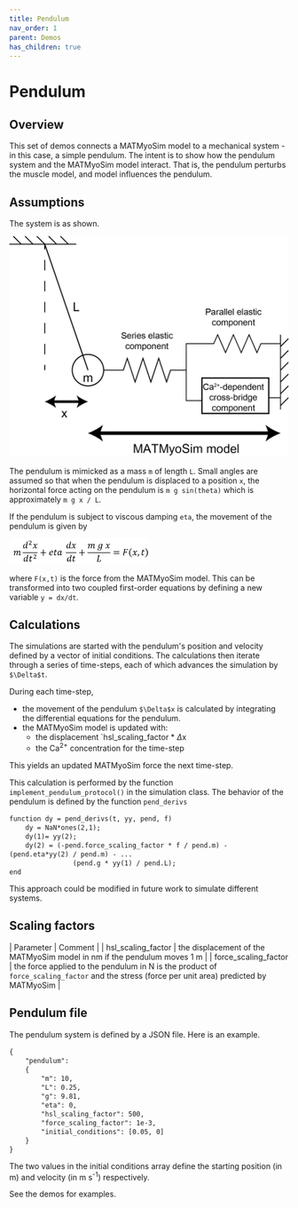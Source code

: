 ```yaml
---
title: Pendulum
nav_order: 1
parent: Demos
has_children: true
---
```


# Pendulum

## Overview

This set of demos connects a MATMyoSim model to a mechanical system  - in this case, a simple pendulum. The intent is to show how the pendulum system and the MATMyoSim model interact. That is, the pendulum perturbs the muscle model, and model influences the pendulum.

## Assumptions

The system is as shown.

<img src="pendulum_schematic.png">

The pendulum is mimicked as a mass `m` of length `L`. Small angles are assumed so that when the pendulum is displaced to a position `x`, the horizontal force acting on the pendulum is `m g sin(theta)` which is approximately `m g x / L`.

If the pendulum is subject to viscous damping `eta`, the movement of the pendulum is given by

<img src="equation.png" width="50%">

where `F(x,t)` is the force from the MATMyoSim model. This can be transformed into two coupled first-order equations by defining a new variable `y = dx/dt`.

## Calculations

The simulations are started with the pendulum's position and velocity defined by a vector of initial conditions. The calculations then iterate through a series of time-steps, each of which advances the simulation by `$\Delta$t`.

During each time-step,
+ the movement of the pendulum `$\Delta$x` is calculated by integrating the differential equations for the pendulum.
+ the MATMyoSim model is updated with:
  + the displacement `hsl_scaling_factor * $\Delta$x
  + the Ca<sup>2+</sup> concentration for the time-step

This yields an updated MATMyoSim force the next time-step.

This calculation is performed by the function `implement_pendulum_protocol()` in the simulation class. The behavior of the pendulum is defined by the function `pend_derivs`

````
function dy = pend_derivs(t, yy, pend, f)
    dy = NaN*ones(2,1);
    dy(1)= yy(2);
    dy(2) = (-pend.force_scaling_factor * f / pend.m) - (pend.eta*yy(2) / pend.m) - ...
                (pend.g * yy(1) / pend.L);
end
````

This approach could be modified in future work to simulate different systems.

## Scaling factors

| Parameter | Comment |
| hsl_scaling_factor | the displacement of the MATMyoSim model in nm if the pendulum moves 1 m |
| force_scaling_factor | the force applied to the pendulum in N is the product of `force_scaling_factor` and the stress (force per unit area) predicted by MATMyoSim |

## Pendulum file

The pendulum system is defined by a JSON file. Here is an example.

````
{
    "pendulum":
    {
        "m": 10,
        "L": 0.25,
        "g": 9.81,
        "eta": 0,
        "hsl_scaling_factor": 500,
        "force_scaling_factor": 1e-3,
        "initial_conditions": [0.05, 0]
    }
}
````

The two values in the initial conditions array define the starting position (in m) and velocity (in m s<sup>-1</sup>) respectively.

See the demos for examples.